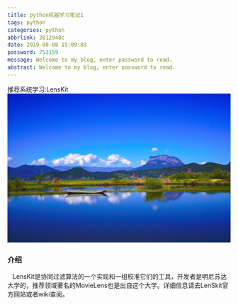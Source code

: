 ```yaml
---
title: python机器学习笔记1
tags: python
categories: python
abbrlink: 3012948c
date: 2019-08-08 15:09:03
password: 753159
message: Welcome to my blog, enter password to read.  
abstract: Welcome to my blog, enter password to read.  
---
```

推荐系统学习:LensKit
![](https://github.com/starstarb/clouding/raw/master/head/Cg-4kloMPCqIOZCiAB9OsJYTfikAAN8YQPO0S4AH07I023.jpg)
<!--more-->
### 介绍

   LensKit是协同过滤算法的一个实现和一组校准它们的工具，开发者是明尼苏达大学的，推荐领域著名的MovieLens也是出自这个大学。详细信息请去LenSkit官方网站或者wiki查阅。






 